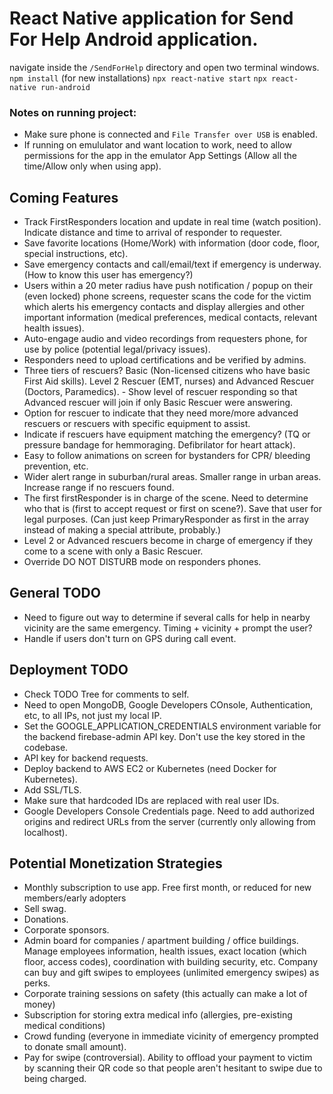 # React Native application for Send For Help Android application.

navigate inside the `/SendForHelp` directory and open two terminal windows.
`npm install` (for new installations)
`npx react-native start`
`npx react-native run-android`

### Notes on running project:
- Make sure phone is connected and `File Transfer over USB` is enabled.
- If running on emululator and want location to work, need to allow permissions for the app in the emulator App Settings (Allow all the time/Allow only when using app). 

## Coming Features
- Track FirstResponders location and update in real time (watch position). Indicate distance and time to arrival of responder to requester.
- Save favorite locations (Home/Work) with information (door code, floor, special instructions, etc).
- Save emergency contacts and call/email/text if emergency is underway. (How to know this user has emergency?)
- Users within a 20 meter radius have push notification / popup on their (even locked) phone screens, requester scans the code for the victim which alerts his emergency contacts and display allergies and other important information (medical preferences, medical contacts, relevant health issues).
- Auto-engage audio and video recordings from requesters phone, for use by police (potential legal/privacy issues).   
- Responders need to upload certifications and be verified by admins. 
- Three tiers of rescuers? Basic (Non-licensed citizens who have basic First Aid skills). Level 2 Rescuer (EMT, nurses) and Advanced Rescuer (Doctors, Paramedics). - Show level of rescuer responding so that Advanced rescuer will join if only Basic Rescuer were answering. 
- Option for rescuer to indicate that they need more/more advanced rescuers or rescuers with specific equipment to assist.
- Indicate if rescuers have equipment matching the emergency? (TQ or pressure bandage for hemmoraging. Defibrilator for heart attack).
- Easy to follow animations on screen for bystanders for CPR/ bleeding prevention, etc.
- Wider alert range in suburban/rural areas. Smaller range in urban areas. Increase range if no rescuers found.
- The first firstResponder is in charge of the scene. Need to determine who that is (first to accept request or first on scene?). Save that user for legal purposes. (Can just keep PrimaryResponder as first in the array instead of making a special attribute, probably.)
- Level 2 or Advanced rescuers become in charge of emergency if they come to a scene with only a Basic Rescuer. 
- Override DO NOT DISTURB mode on responders phones.

## General TODO
- Need to figure out way to determine if several calls for help in nearby vicinity are the same emergency. Timing + vicinity + prompt the user?
- Handle if users don't turn on GPS during call event.
## Deployment TODO
- Check TODO Tree for comments to self.
- Need to open MongoDB, Google Developers COnsole, Authentication, etc, to all IPs, not just my local IP.
- Set the GOOGLE_APPLICATION_CREDENTIALS environment variable for the backend firebase-admin API key. Don't use the key stored in the codebase. 
- API key for backend requests.
- Deploy backend to AWS EC2 or Kubernetes (need Docker for Kubernetes).
- Add SSL/TLS.
- Make sure that hardcoded IDs are replaced with real user IDs.
- Google Developers Console Credentials page. Need to add authorized origins and redirect URLs from the server (currently only allowing from localhost).

## Potential Monetization Strategies

- Monthly subscription to use app. Free first month, or reduced for new members/early adopters
- Sell swag.
- Donations.
- Corporate sponsors.
- Admin board for companies / apartment building / office buildings. Manage employees information, health issues, exact location (which floor, access codes), coordination with building security, etc. Company can buy and gift swipes to employees (unlimited emergency swipes) as perks.
- Corporate training sessions on safety (this actually can make a lot of money)
- Subscription for storing extra medical info (allergies, pre-existing medical conditions)
- Crowd funding (everyone in immediate vicinity of emergency prompted to donate small amount).
- Pay for swipe (controversial). Ability to offload your payment to victim by scanning their QR code so that people aren't hesitant to swipe due to being charged.

